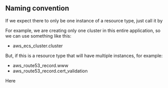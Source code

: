 
## Naming convention

If we expect there to only be one instance of a resource type, just call it by 

For example, we are creating only one cluster in this entire application, so we can use something like this:

- aws_ecs_cluster.cluster

But, if this is a resource type that will have multiple instances, for example:

- aws_route53_record.www
- aws_route53_record.cert_validation

Here 